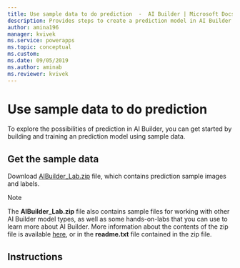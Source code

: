 ```yaml
---
title: Use sample data to do prediction  -  AI Builder | Microsoft Docs
description: Provides steps to create a prediction model in AI Builder using sample data provided by Microsoft.
author: amina196
manager: kvivek
ms.service: powerapps
ms.topic: conceptual
ms.custom: 
ms.date: 09/05/2019
ms.author: aminab
ms.reviewer: kvivek
---
```


# Use sample data to do prediction

To explore the possibilities of prediction in AI Builder, you can get started by building and training an prediction model using sample data.

## Get the sample data

Download [AIBuilder_Lab.zip](https://github.com/microsoft/PowerApps-Samples/blob/master/ai-builder/labs/AIBuilder_Lab.zip) file, which contains prediction sample images and labels.

> [!NOTE]
> The **AIBuilder_Lab.zip** file also contains sample files for working with other AI Builder model types, as well as some hands-on-labs that you can use to learn more about AI Builder. More information about the contents of the zip file is available [here](https://github.com/microsoft/PowerApps-Samples/tree/master/ai-builder/labs), or in the **readme.txt** file contained in the zip file.

## Instructions


